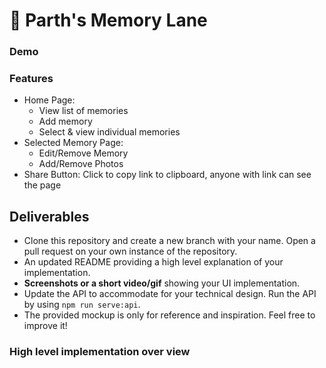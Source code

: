 # 🚀 Parth's Memory Lane 

### Demo 

### Features
- Home Page:
  - View list of memories
  - Add memory
  - Select & view individual memories
- Selected Memory Page:
  - Edit/Remove Memory
  - Add/Remove Photos
- Share Button: Click to copy link to clipboard, anyone with link can see the page

## Deliverables



- Clone this repository and create a new branch with your name. Open a pull request on your own instance of the repository.
- An updated README providing a high level explanation of your implementation.
- **Screenshots or a short video/gif** showing your UI implementation.
- Update the API to accommodate for your technical design. Run the API by using `npm run serve:api`.
- The provided mockup is only for reference and inspiration. Feel free to improve it!

### High level implementation over view
